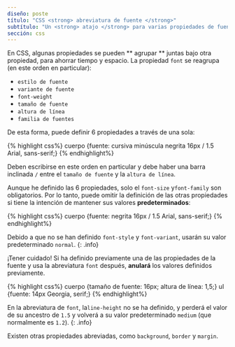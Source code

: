 ```yaml
---
diseño: poste
título: "CSS <strong> abreviatura de fuente </strong>"
subtítulo: "Un <strong> atajo </strong> para varias propiedades de fuente"
sección: css
---
```


En CSS, algunas propiedades se pueden ** agrupar ** juntas bajo otra propiedad, para ahorrar tiempo y espacio. La propiedad `font` se reagrupa (en este orden en particular):

* `estilo de fuente`
* `variante de fuente`
* `font-weight`
* `tamaño de fuente`
* `altura de línea`
* `familia de fuentes`

De esta forma, puede definir 6 propiedades a través de una sola:

{% highlight css%}
cuerpo {fuente: cursiva minúscula negrita 16px / 1.5 Arial, sans-serif;}
{% endhighlight%}

Deben escribirse en este orden en particular y debe haber una barra inclinada `/` entre el `tamaño de fuente` y la `altura de línea`.

Aunque he definido las 6 propiedades, solo el `font-size` y`font-family` son obligatorios. Por lo tanto, puede omitir la definición de las otras propiedades si tiene la intención de mantener sus valores **predeterminados**:

{% highlight css%}
cuerpo {fuente: negrita 16px / 1.5 Arial, sans-serif;}
{% endhighlight%}

Debido a que no se han definido `font-style` y `font-variant`, usarán su valor predeterminado `normal`.
{: .info}

¡Tener cuidado! Si ha definido previamente una de las propiedades de la fuente y usa la abreviatura `font` después, **anulará** los valores definidos previamente.

{% highlight css%}
cuerpo {tamaño de fuente: 16px; altura de línea: 1,5;}
ul {fuente: 14px Georgia, serif;}
{% endhighlight%}

En la abreviatura de `font`, la`line-height` no se ha definido, y perderá el valor de su ancestro de `1.5` y volverá a su valor predeterminado `medium` (que normalmente es `1.2`).
{: .info}

Existen otras propiedades abreviadas, como `background`, `border` y `margin`.


